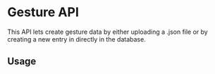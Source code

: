 <h1>Gesture API</h1>
This API lets create gesture data by either uploading a .json file or by creating a new entry in directly in the database.
<h2>Usage</h2>
